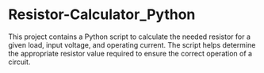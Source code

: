 # Resistor-Calculator_Python
This project contains a Python script to calculate the needed resistor for a given load, input voltage, and operating current. The script helps determine the appropriate resistor value required to ensure the correct operation of a circuit.
